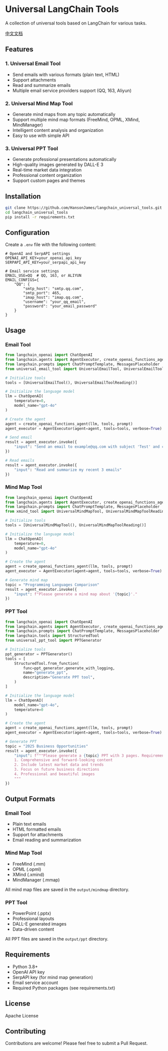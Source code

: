 # Universal LangChain Tools

A collection of universal tools based on LangChain for various tasks.

[中文文档](README_zh.md)

## Features

### 1. Universal Email Tool
- Send emails with various formats (plain text, HTML)
- Support attachments
- Read and summarize emails
- Multiple email service providers support (QQ, 163, Aliyun)

### 2. Universal Mind Map Tool
- Generate mind maps from any topic automatically
- Support multiple mind map formats (FreeMind, OPML, XMind, MindManager)
- Intelligent content analysis and organization
- Easy to use with simple API

### 3. Universal PPT Tool
- Generate professional presentations automatically
- High-quality images generated by DALL-E 3
- Real-time market data integration
- Professional content organization
- Support custom pages and themes

## Installation

```bash
git clone https://github.com/HansonJames/langchain_universal_tools.git
cd langchain_universal_tools
pip install -r requirements.txt
```

## Configuration

Create a `.env` file with the following content:

```env
# OpenAI and SerpAPI settings
OPENAI_API_KEY=your_openai_api_key
SERPAPI_API_KEY=your_serpapi_api_key

# Email service settings
EMAIL_USE=QQ  # QQ, 163, or ALIYUN
EMAIL_CONFIGS={
    "QQ": {
        "smtp_host": "smtp.qq.com",
        "smtp_port": 465,
        "imap_host": "imap.qq.com",
        "username": "your_qq_email",
        "password": "your_email_password"
    }
}
```

## Usage

### Email Tool

```python
from langchain_openai import ChatOpenAI
from langchain.agents import AgentExecutor, create_openai_functions_agent
from langchain.prompts import ChatPromptTemplate, MessagesPlaceholder
from universal_email_tool import UniversalEmailTool, UniversalEmailToolReading

# Initialize tools
tools = [UniversalEmailTool(), UniversalEmailToolReading()]

# Initialize the language model
llm = ChatOpenAI(
    temperature=0,
    model_name="gpt-4o"
)

# Create the agent
agent = create_openai_functions_agent(llm, tools, prompt)
agent_executor = AgentExecutor(agent=agent, tools=tools, verbose=True)

# Send email
result = agent_executor.invoke({
    "input": "Send an email to example@qq.com with subject 'Test' and content 'Hello'"
})

# Read emails
result = agent_executor.invoke({
    "input": "Read and summarize my recent 3 emails"
})
```

### Mind Map Tool

```python
from langchain_openai import ChatOpenAI
from langchain.agents import AgentExecutor, create_openai_functions_agent
from langchain.prompts import ChatPromptTemplate, MessagesPlaceholder
from xmind_tool import UniversalMindMapTool, UniversalMindMapToolReading

# Initialize tools
tools = [UniversalMindMapTool(), UniversalMindMapToolReading()]

# Initialize the language model
llm = ChatOpenAI(
    temperature=0,
    model_name="gpt-4o"
)

# Create the agent
agent = create_openai_functions_agent(llm, tools, prompt)
agent_executor = AgentExecutor(agent=agent, tools=tools, verbose=True)

# Generate mind map
topic = "Programming Languages Comparison"
result = agent_executor.invoke({
    "input": f"Please generate a mind map about '{topic}'."
})
```

### PPT Tool

```python
from langchain_openai import ChatOpenAI
from langchain.agents import AgentExecutor, create_openai_functions_agent
from langchain.prompts import ChatPromptTemplate, MessagesPlaceholder
from langchain.tools import StructuredTool
from universal_ppt_tool import PPTGenerator

# Initialize tools
ppt_generator = PPTGenerator()
tools = [
    StructuredTool.from_function(
        func=ppt_generator.generate_with_logging,
        name="generate_ppt",
        description="Generate PPT tool",
    )
]

# Initialize the language model
llm = ChatOpenAI(
    model_name="gpt-4o",
    temperature=0
)

# Create the agent
agent = create_openai_functions_agent(llm, tools, prompt)
agent_executor = AgentExecutor(agent=agent, tools=tools, verbose=True)

# Generate PPT
topic = "2025 Business Opportunities"
result = agent_executor.invoke({
    "input": f"""Please generate a {topic} PPT with 3 pages. Requirements:
    1. Comprehensive and forward-looking content
    2. Include latest market data and trends
    3. Focus on future business directions
    4. Professional and beautiful images
    """
})
```

## Output Formats

### Email Tool
- Plain text emails
- HTML formatted emails
- Support for attachments
- Email reading and summarization

### Mind Map Tool
- FreeMind (.mm)
- OPML (.opml)
- XMind (.xmind)
- MindManager (.mmap)

All mind map files are saved in the `output/mindmap` directory.

### PPT Tool
- PowerPoint (.pptx)
- Professional layouts
- DALL-E generated images
- Data-driven content

All PPT files are saved in the `output/ppt` directory.

## Requirements

- Python 3.8+
- OpenAI API key
- SerpAPI key (for mind map generation)
- Email service account
- Required Python packages (see requirements.txt)

## License

Apache License

## Contributing

Contributions are welcome! Please feel free to submit a Pull Request.
